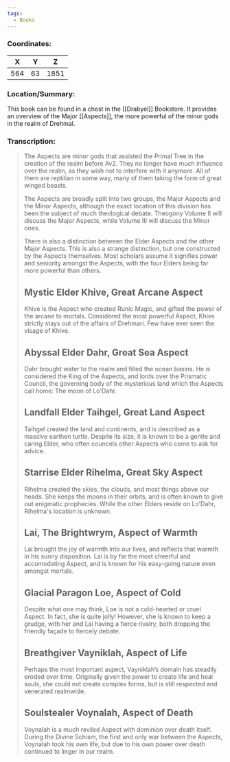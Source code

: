 ```yaml
---
tags:
  - Books
---
```


### Coordinates:
| **X** | **Y**| **Z** |
|:-----:|:----:|:-----:|
|564  |63   |1851  |

### Location/Summary:
This book can be found in a chest in the [[Drabyel]] Bookstore. It provides an overview of the Major [[Aspects]], the more powerful of the minor gods in the realm of Drehmal.

### Transcription:
> The Aspects are minor gods that assisted the Primal Tree in the creation of the realm before Av2. They no longer have much influence over the realm, as they wish not to interfere with it anymore. All of them are reptilian in some way, many of them taking the form of great winged beasts.
>
> The Aspects are broadly split into two groups, the Major Aspects and the Minor Aspects, although the exact location of this division has been the subject of much theological debate. Theogony Volume II will discuss the Major Aspects, while Volume III will discuss the Minor ones.
>
> There is also a distinction between the Elder Aspects and the other Major Aspects. This is also a strange distinction, but one constructed by the Aspects themselves. Most scholars assume it signifies power and seniority amongst the Aspects, with the four Elders being far more powerful than others.
>
> Mystic Elder Khive, Great Arcane Aspect
> -------------------
> Khive is the Aspect who created Runic Magic, and gifted the power of the arcane to mortals. Considered the most powerful Aspect, Khive strictly stays out of the affairs of Drehmari. Few have ever seen the visage of Khive.
> 
> Abyssal Elder Dahr, Great Sea Aspect
> -------------------
> Dahr brought water to the realm and filled the ocean basins. He is considered the King of the Aspects, and lords over the Prismatic Council, the governing body of the mysterious land which the Aspects call home: The moon of Lo'Dahr.
> 
> Landfall Elder Taihgel, Great Land Aspect
> -------------------
> Taihgel created the land and continents, and is described as a massive earthen turtle. Despite its size, it is known to be a gentle and caring Elder, who often councels other Aspects who come to ask for advice.
> 
> Starrise Elder Rihelma, Great Sky Aspect
> -------------------
> Rihelma created the skies, the clouds, and most things above our heads. She keeps the moons in their orbits, and is often known to give out enigmatic prophecies. While the other Elders reside on Lo'Dahr, Rihelma's location is unknown.
>
> Lai, The Brightwrym, Aspect of Warmth
> -------------------
> Lai brought the joy of warmth into our lives, and reflects that warmth in his sunny disposition. Lai is by far the most cheerful and accomodating Aspect, and is known for his easy-going nature even amongst mortals.
>
> Glacial Paragon Loe, Aspect of Cold
> -------------------
> Despite what one may think, Loe is not a cold-hearted or cruel Aspect. In fact, she is quite jolly! However, she is known to keep a grudge, with her and Lai having a fierce rivalry, both dropping the friendly façade to fiercely debate.
>
> Breathgiver Vayniklah, Aspect of Life
> -------------------
> Perhaps the most important aspect, Vayniklah’s domain has steadily eroded over time. Originally given the power to create life and heal souls, she could not create complex forms, but is still respected and venerated realmwide.
>
> Soulstealer Voynalah, Aspect of Death
> -------------------
> Voynalah is a much reviled Aspect with dominion over death itself. During the Divine Schism, the first and only war between the Aspects, Voynalah took his own life, but due to his own power over death continued to linger in our realm.

